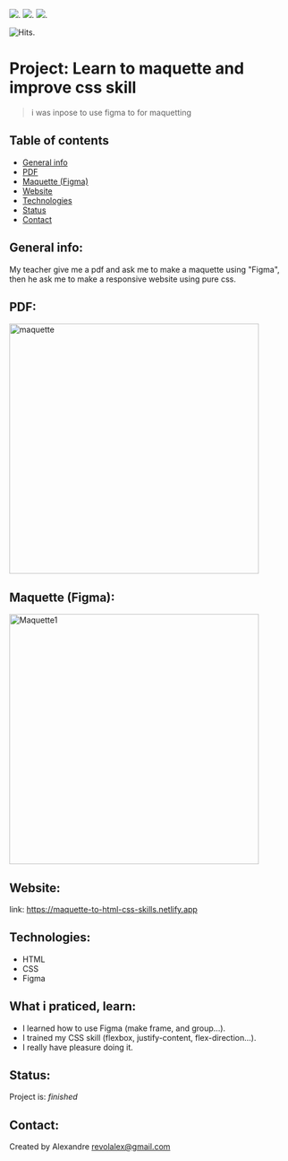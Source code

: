 ![](https://img.shields.io/badge/made%20with-figma-orange?logo=figma).
![](https://img.shields.io/badge/made%20with-html-blue?logo=html5).
![](https://img.shields.io/badge/made%20with-css-yellow?logo=css3).

<img src="https://hitcounter.pythonanywhere.com/count/tag.svg?url=https%3A%2F%2Fgithub.com%2Frevolalex%2FVue.js-Maquette-To-Html" alt="Hits">.

# Project: Learn to maquette and improve css skill
> i was inpose to use figma to for maquetting


## Table of contents
* [General info](#general-info)
* [PDF](#PDF)
* [Maquette (Figma)](#Maquette)
* [Website](#Website)
* [Technologies](#Technologies)
* [Status](#Status)
* [Contact](#Contact)

## General info:
My teacher give me a pdf and ask me to make a maquette using "Figma", then he ask me to make a responsive website using pure css.


## PDF:
<img width="446" alt="maquette" src="https://user-images.githubusercontent.com/56839789/85950669-6fae9c00-b95e-11ea-95ee-63c6809a45be.jpg">


## Maquette (Figma):
<img width="446" alt="Maquette1" src="https://user-images.githubusercontent.com/56839789/85950859-991bf780-b95f-11ea-8182-3be896a52f24.png">


## Website:
link: https://maquette-to-html-css-skills.netlify.app


## Technologies:
* HTML
* CSS
* Figma

## What i praticed, learn:

- I learned how to use Figma (make frame, and group...).
- I trained my CSS skill (flexbox, justify-content, flex-direction...).
- I really have pleasure doing it.
 
 
## Status:
Project is:  _finished_



## Contact:
Created by Alexandre 
revolalex@gmail.com


